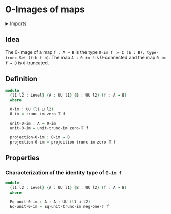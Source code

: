 #  0-Images of maps

<details><summary>Imports</summary>
```agda
module foundation.0-images-of-maps where
open import foundation.dependent-pair-types
open import foundation.fibers-of-maps
open import foundation.identity-types
open import foundation.images
open import foundation.propositional-truncations
open import foundation.set-truncations
open import foundation.truncation-images-of-maps
open import foundation.truncation-levels
open import foundation.universe-levels
```
</details>

## Idea

The 0-image of a map `f : A → B` is the type `0-im f := Σ (b : B), type-trunc-Set (fib f b)`. The map `A → 0-im f` is 0-connected and the map `0-im f → B` is `0`-truncated.

## Definition

```agda
module _
  {l1 l2 : Level} {A : UU l1} {B : UU l2} (f : A → B)
  where

  0-im : UU (l1 ⊔ l2)
  0-im = trunc-im zero-𝕋 f

  unit-0-im : A → 0-im
  unit-0-im = unit-trunc-im zero-𝕋 f

  projection-0-im : 0-im → B
  projection-0-im = projection-trunc-im zero-𝕋 f
```

## Properties

### Characterization of the identity type of `0-im f`

```agda
module _
  {l1 l2 : Level} {A : UU l1} {B : UU l2} (f : A → B)
  where

  Eq-unit-0-im : A → A → UU (l1 ⊔ l2)
  Eq-unit-0-im = Eq-unit-trunc-im neg-one-𝕋 f
```
